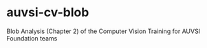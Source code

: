 # auvsi-cv-blob
Blob Analysis (Chapter 2) of the Computer Vision Training for AUVSI Foundation teams
